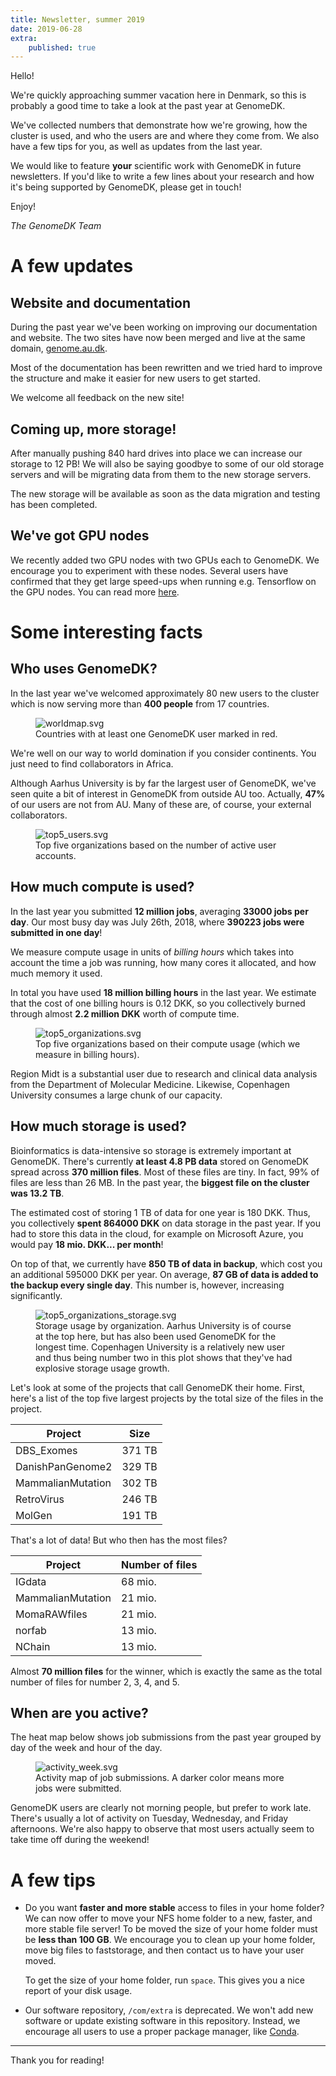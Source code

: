 ```yaml
---
title: Newsletter, summer 2019
date: 2019-06-28
extra:
    published: true
---
```


Hello!

We're quickly approaching summer vacation here in Denmark, so this is probably a
good time to take a look at the past year at GenomeDK.

We've collected numbers that demonstrate how we're growing, how the cluster is
used, and who the users are and where they come from. We also have a few tips
for you, as well as updates from the last year.

<!-- more -->

We would like to feature **your** scientific work with GenomeDK in future
newsletters. If you'd like to write a few lines about your research and how it's
being supported by GenomeDK, please get in touch!

Enjoy!

*The GenomeDK Team*

# A few updates

## Website and documentation

During the past year we've been working on improving our documentation and
website. The two sites have now been merged and live at the same domain,
[genome.au.dk](genome.au.dk).

Most of the documentation has been rewritten and we tried hard to improve the
structure and make it easier for new users to get started.

We welcome all feedback on the new site!

## Coming up, more storage!

After manually pushing 840 hard drives into place we can increase our storage to
12 PB! We will also be saying goodbye to some of our old storage servers and
will be migrating data from them to the new storage servers.

The new storage will be available as soon as the data migration and testing has
been completed.

## We've got GPU nodes

We recently added two GPU nodes with two GPUs each to GenomeDK. We encourage you
to experiment with these nodes. Several users have confirmed that they get large
speed-ups when running e.g. Tensorflow on the GPU nodes. You can read more
[here](@/docs/interacting-with-the-queue.md#gpu_nodes).

# Some interesting facts

## Who uses GenomeDK?

In the last year we've welcomed approximately 80 new users to the cluster which
is now serving more than **400 people** from 17 countries.

<figure>
<img src="worldmap.svg" alt="worldmap.svg" />
<figcaption>Countries with at least one GenomeDK user marked in
red.</figcaption>
</figure>

We're well on our way to world domination if you consider continents. You just
need to find collaborators in Africa.

Although Aarhus University is by far the largest user of GenomeDK, we've seen
quite a bit of interest in GenomeDK from outside AU too. Actually, **47%** of
our users are not from AU. Many of these are, of course, your external
collaborators.

<figure>
<img src="top5_users.svg" alt="top5_users.svg" />
<figcaption>Top five organizations based on the number of active user
accounts.</figcaption>
</figure>

## How much compute is used?

In the last year you submitted **12 million jobs**, averaging **33000 jobs per
day**. Our most busy day was July 26th, 2018, where **390223 jobs were submitted
in one day**!

We measure compute usage in units of *billing hours* which takes into account
the time a job was running, how many cores it allocated, and how much memory it
used.

In total you have used **18 million billing hours** in the last year. We
estimate that the cost of one billing hours is 0.12 DKK, so you collectively
burned through almost **2.2 million DKK** worth of compute time.

<figure>
<img src="top5_organizations.svg" alt="top5_organizations.svg" />
<figcaption>Top five organizations based on their compute usage (which
we measure in billing hours).</figcaption>
</figure>

Region Midt is a substantial user due to research and clinical data analysis
from the Department of Molecular Medicine. Likewise, Copenhagen University
consumes a large chunk of our capacity.

## How much storage is used?

Bioinformatics is data-intensive so storage is extremely important at GenomeDK.
There's currently **at least 4.8 PB data** stored on GenomeDK spread across
**370 million files**. Most of these files are tiny. In fact, 99% of files are
less than 26 MB. In the past year, the **biggest file on the cluster was 13.2
TB**.

The estimated cost of storing 1 TB of data for one year is 180 DKK. Thus, you
collectively **spent 864000 DKK** on data storage in the past year. If you had
to store this data in the cloud, for example on Microsoft Azure, you would pay
**18 mio. DKK\... per month**!

On top of that, we currently have **850 TB of data in backup**, which cost you
an additional 595000 DKK per year. On average, **87 GB of data is added to the
backup every single day**. This number is, however, increasing significantly.

<figure>
<img src="top5_organizations_storage.svg"
alt="top5_organizations_storage.svg" />
<figcaption>Storage usage by organization. Aarhus University is of
course at the top here, but has also been used GenomeDK for the longest
time. Copenhagen University is a relatively new user and thus being
number two in this plot shows that they've had explosive storage usage
growth.</figcaption>
</figure>

Let's look at some of the projects that call GenomeDK their home. First, here's
a list of the top five largest projects by the total size of the files in the
project.

Project               | Size
----------------------|-------
DBS_Exomes            | 371 TB
DanishPanGenome2      | 329 TB
MammalianMutation     | 302 TB
RetroVirus            | 246 TB
MolGen                | 191 TB

That's a lot of data! But who then has the most files?

Project           | Number of files
------------------|----------------
IGdata            | 68 mio.
MammalianMutation | 21 mio.
MomaRAWfiles      | 21 mio.
norfab            | 13 mio.
NChain            | 13 mio.

Almost **70 million files** for the winner, which is exactly the same as the
total number of files for number 2, 3, 4, and 5.

## When are you active?

The heat map below shows job submissions from the past year grouped by day of
the week and hour of the day.

<figure>
<img src="activity_week.svg" alt="activity_week.svg" />
<figcaption>Activity map of job submissions. A darker color means more
jobs were submitted.</figcaption>
</figure>

GenomeDK users are clearly not morning people, but prefer to work late. There's
usually a lot of activity on Tuesday, Wednesday, and Friday afternoons. We're
also happy to observe that most users actually seem to take time off during the
weekend!

# A few tips

-   Do you want **faster and more stable** access to files in your home folder?
    We can now offer to move your NFS home folder to a new, faster, and more
    stable file server! To be moved the size of your home folder must be **less
    than 100 GB**. We encourage you to clean up your home folder, move big files
    to faststorage, and then contact us to have your user moved.

    To get the size of your home folder, run `space`. This gives you a nice
    report of your disk usage.

-   Our software repository, `/com/extra` is deprecated. We won't add new
    software or update existing software in this repository. Instead, we
    encourage all users to use a proper package manager, like [Conda](@/docs/installing-software.md).

---

Thank you for reading!
